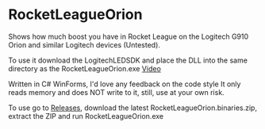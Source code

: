 # RocketLeagueOrion
Shows how much boost you have in Rocket League on the Logitech G910 Orion and similar Logitech devices (Untested).

To use it download the LogitechLEDSDK and place the DLL into the same directory as the RocketLeagueOrion.exe
[Video](https://www.youtube.com/watch?v=L8rqFGaPeTg)

Written in C# WinForms, I'd love any feedback on the code style
It only reads memory and does NOT write to it, still, use at your own risk.

To use go to [Releases](https://github.com/SpoinkyNL/RocketLeagueOrion/releases), download the latest RocketLeagueOrion.binaries.zip, extract the ZIP and run RocketLeagueOrion.exe
